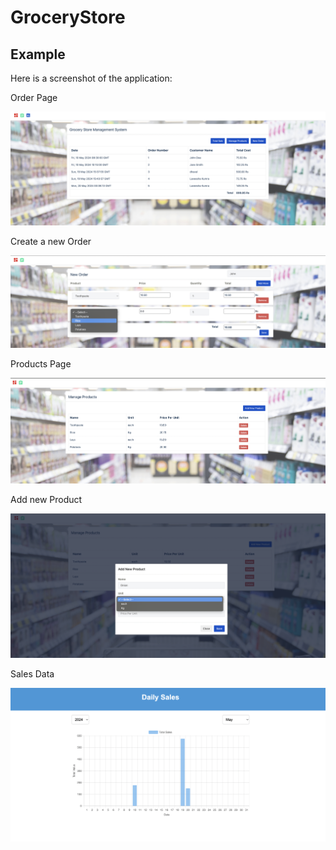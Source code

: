# GroceryStore

## Example

Here is a screenshot of the application:

Order Page

![Example](images/orders.png)


Create a new Order 

![Example](images/createneworder.png)


Products Page  

![Example](images/products.png)


Add new Product 

![Example](images/addproduct.png)


Sales Data  

![Example](images/salesdata.png)
